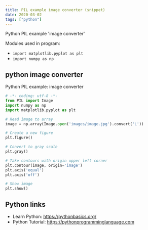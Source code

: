 ```yaml
---
title: PIL example image converter (snippet)
date: 2020-03-02
tags: ["python"]
---
```

Python PIL example 'image converter'


Modules used in program: 
* `import matplotlib.pyplot as plt`
* `import numpy as np`

## python image converter

Python PIL example: image converter

```python
# -*- coding: utf-8 -*-
from PIL import Image
import numpy as np
import matplotlib.pyplot as plt

# Read image to array
image = np.array(Image.open('images/image.jpg').convert('L'))

# Create a new figure
plt.figure()

# Convert to gray scale
plt.gray()

# Take contours with origin upper left corner
plt.contour(image, origin='image')
plt.axis('equal')
plt.axis('off')

# Show image
plt.show()


```

## Python links

- Learn Python: https://pythonbasics.org/
- Python Tutorial: https://pythonprogramminglanguage.com
